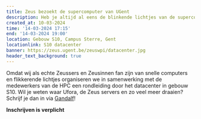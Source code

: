 ```yaml
---
title: Zeus bezoekt de supercomputer van UGent
description: Heb je altijd al eens de blinkende lichtjes van de supercomputer in het datacenter van dichtbij willen zien? Dit is je kans!
created_at: 10-03-2024
time: '14-03-2024 17:15'
end: '14-03-2024 19:00'
location: Gebouw S10, Campus Sterre, Gent
locationlink: S10 datacenter
banner: https://zeus.ugent.be/zeuswpi/datacenter.jpg
header_text_background: true
---
```


Omdat wij als echte Zeussers en Zeusinnen fan zijn van snelle computers en flikkerende lichtjes organiseren we in samenwerking met de medewerkers van de HPC een rondleiding door het datacenter in gebouw S10. Wil je weten waar Ufora, de Zeus servers en zo veel meer draaien? Schrijf je dan in via [Gandalf](https://event.student.ugent.be/events/397)!

**Inschrijven is verplicht**
